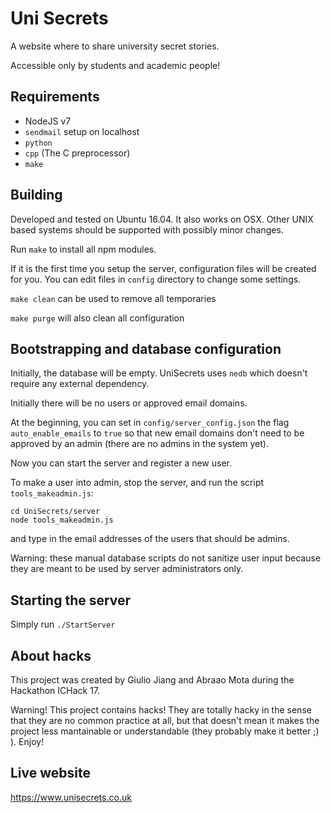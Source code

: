 # Uni Secrets

A website where to share university secret stories.

Accessible only by students and academic people!

## Requirements

* NodeJS v7
* `sendmail` setup on localhost
* `python`
* `cpp` (The C preprocessor)
* `make`

## Building

Developed and tested on Ubuntu 16.04. It also works on OSX.
Other UNIX based systems should be supported with possibly minor changes.

Run `make` to install all npm modules.

If it is the first time you setup the server, configuration files will be created for you. You can edit files in `config` directory to change some settings.

`make clean` can be used to remove all temporaries

`make purge` will also clean all configuration

## Bootstrapping and database configuration

Initially, the database will be empty. UniSecrets uses `nedb` which doesn't require any external dependency.

Initially there will be no users or approved email domains.

At the beginning, you can set in `config/server_config.json` the flag `auto_enable_emails` to `true` so that new email domains don't need to be approved by an admin (there are no admins in the system yet).

Now you can start the server and register a new user.

To make a user into admin, stop the server, and run the script `tools_makeadmin.js`:
```
cd UniSecrets/server
node tools_makeadmin.js
```
and type in the email addresses of the users that should be admins.

Warning: these manual database scripts do not sanitize user input because they are meant to be used by server administrators only.

## Starting the server

Simply run `./StartServer`

## About hacks

This project was created by Giulio Jiang and Abraao Mota during the Hackathon ICHack 17.

Warning! This project contains hacks! They are totally hacky in the sense that they are no common practice at all, but that doesn't mean it makes the project less mantainable or understandable (they probably make it better ;) ). Enjoy!

## Live website

https://www.unisecrets.co.uk
